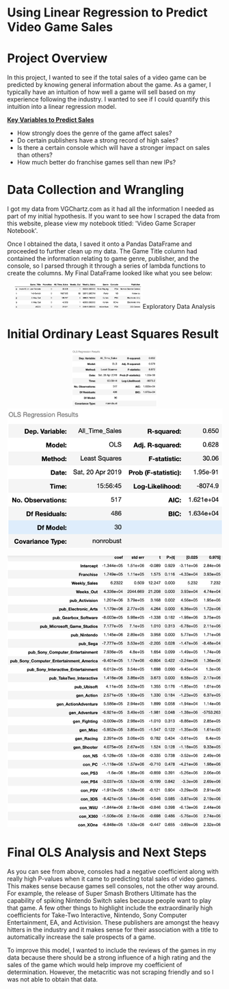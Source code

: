 # Using Linear Regression to Predict Video Game Sales

# Project Overview

In this project, I wanted to see if the total sales of a video game can be predicted by knowing general information about the game. As a gamer, I typically have an intuition of how well a game will sell based on my experience following the industry. I wanted to see if I could quantify this intuition into a linear regression model.

<u><b> Key Variables to Predict Sales </b></u>
<br>
* How strongly does the genre of the game affect sales?
* Do certain publishers have a strong record of high sales?
* Is there a certain console which will have a stronger impact on sales than others?
* How much better do franchise games sell than new IPs? 

# Data Collection and Wrangling

I got my data from VGChartz.com as it had all the information I needed as part of my initial hypothesis. If you want to see how I scraped the data from this website, please view my notebook titled: 'Video Game Scraper Notebook'.

Once I obtained the data, I saved it onto a Pandas DataFrame and proceeded to further clean up my data. The Game Title column had contained the information relating to game genre, publisher, and the console, so I parsed through it through a series of lambda functions to create the columns. My Final DataFrame looked like what you see below:

<p align="center">
  <img src="./Images/Final DataFrame.png" title="Data Collected" style="width:300px;height:500px>
</p>

# Exploratory Data Analysis




# Initial Ordinary Least Squares Result

<p align="center">
  <img src="./Images/Initial OLS.png" title="Initial OLS" style="width:200px;height:400px>
</p>

Because most of my data consisted of categorical variables, there isn't a lot I can do to improve this result besides getting rid of the features that had a high P-value since they did not help my model explain the sales of the games. After I got rid of them, my final OLS and coefficients consisted of the following:

<p align="center">
  <img src="./Images/Final OLS.png" title="Final OLS">
</p>

<p align="center">
  <img src="./Images/Final OLS Coefficients.png" title="Final OLS">
</p>

# Final OLS Analysis and Next Steps

As you can see from above, consoles had a negative coefficient along with really high P-values when it came to predicting total sales of video games. This makes sense because games sell consoles, not the other way around. For example, the release of Super Smash Brothers Ultimate has the capability of spiking Nintendo Switch sales because people want to play that game. A few other things to highlight include the extraordinarily high coefficients for Take-Two Interactive, Nintendo, Sony Computer Entertainment, EA, and Activision. These publishers are amongst the heavy hitters in the industry and it makes sense for their association with a title to automatically increase the sale prospects of a game.

To improve this model, I wanted to include the reviews of the games in my data because there should be a strong influence of a high rating and the sales of the game which would help improve my coefficient of determination. However, the metacritic was not scraping friendly and so I was not able to obtain that data.
